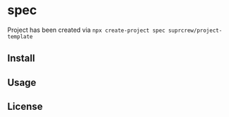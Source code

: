# spec

Project has been created via `npx create-project spec suprcrew/project-template`

## Install

## Usage

## License
